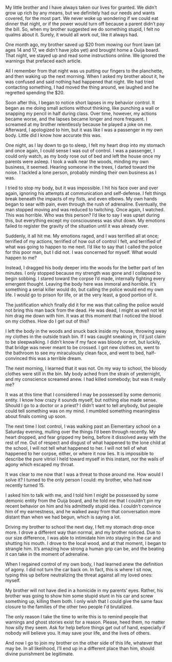 My little brother and I have always taken our lives for granted. We didn’t grow up rich by any means, but we definitely had our needs and wants covered, for the most part. We never woke up wondering if we could eat dinner that night, or if the power would turn off because a parent didn’t pay the bill. So, when my brother suggested we do something stupid, I felt no qualms about it. Surely, it would all work out, like it always had.

One month ago, my brother saved up $20 from mowing our front lawn (at ages 14 and 17, we didn’t have jobs yet) and brought home a Ouija board. That night, we stayed up and read some instructions online. We ignored the warnings that prefaced each article.

All I remember from that night was us putting our fingers to the planchette, and then waking up the next morning. When I asked my brother about it, he was confused and said nothing had happened that night. We had tried contacting something, I had moved the thing around, we laughed and he regretted spending the $20.

Soon after this, I began to notice short lapses in my behavior control. It began as me doing small actions without thinking, like punching a wall or snapping my pencil in half during class. Over time, however, my actions became worse, and the lapses became longer and more frequent. I screamed at my brother relentlessly because he played a joke on me. Afterward, I apologized to him, but it was like I was a passenger in my own body. Little did I know how accurate this was.

One night, as I lay down to go to sleep, I felt my heart drop into my stomach and once again, I could sense I was out of control. I was a passenger, I could only watch, as my body rose out of bed and left the house once my parents were asleep. I took a walk near the woods, minding my own business, it seemed. Hearing someone in the trees, I darted toward the noise. I tackled a lone person, probably minding their own business as I was.

I tried to stop my body, but it was impossible. I hit his face over and over again, ignoring his attempts at communication and self-defense. I felt things break beneath the impacts of my fists, and even elbows. My own hands began to sear with pain, even through the rush of adrenaline. Eventually, the man stopped moving and was reduced to twitching. Once again, I watched. This was horrible. Who was this person? I’d like to say I was upset during this, but everything except my consciousness was shut down. My emotions failed to register the gravity of the situation until it was already over.

Suddenly, it all hit me. My emotions raged, and I was terrified all at once; terrified of my actions, terrified of how out of control I felt, and terrified of what was going to happen to me next. I’d like to say that I called the police for this poor man, but I did not. I was concerned for myself. What would happen to me?

Instead, I dragged his body deeper into the woods for the better part of ten minutes. I only stopped because my strength was gone and I collapsed to begin sobbing. I stared toward the corpse I’d made, internally fighting every emergent thought. Leaving the body here was immoral and horrible. It’s something a serial killer would do, but calling the police would end my own life. I would go to prison for life, or at the very least, a good portion of it.

The justification which finally did it for me was that calling the police would not bring this man back from the dead. He was dead, I might as well not let him drag me down with him. It was at this moment that I noticed the blood on my clothes. How do I get out of this?

I left the body in the woods and snuck back inside my house, throwing away my clothes in the outside trash bin. If I was caught sneaking in, I’d just claim to be sleepwalking. I didn’t know if my face was bloody or not, but luckily, that bridge was never meant to be crossed. I got new clothes on, went to the bathroom to see my miraculously clean face, and went to bed, half-convinced this was a terrible dream.

The next morning, I learned that it was not. On my way to school, the bloody clothes were still in the bin. My body ached from the strain of yesternight, and my conscience screamed anew. I had killed somebody; but was it really me?

It was at this time that I considered I may be possessed by some demonic entity. I know how crazy it sounds myself, but nothing else made sense. Should I go to a doctor or a priest? I didn’t want to tell anybody, but people could tell something was on my mind. I mumbled something meaningless about finals coming up soon.

The next time I lost control, I was walking past an Elementary school on a Saturday evening, mulling over the things I’d been through recently. My heart dropped, and fear gripped my being, before it dissolved away with the rest of me. Out of respect and disgust of what happened to the lone child at the school, I will not tell what happened to her. I will not tell of what happened to her corpse, either, or where it now lies. It is impossible to describe the pure vitriol I held toward myself in this instant, nor the wails of agony which escaped my throat.

It was clear to me now that I was a threat to those around me. How would I solve it? I turned to the only person I could: my brother, who had now recently turned 15.

I asked him to talk with me, and I told him I might be possessed by some demonic entity from the Ouija board, and he told me that I couldn’t pin my recent behavior on him and his admittedly stupid idea. I couldn’t convince him of my earnestness, and he walked away from that conversation more distant than when we had begun, which is saying a lot.

Driving my brother to school the next day, I felt my stomach drop once more. I drove a different way than normal, and my brother noticed. Due to our size difference, I was able to intimidate him into staying in the car and shutting his mouth. I drove to the local wood, and at that moment, I began to strangle him. It’s amazing how strong a human grip can be, and the beating it can take in the moment of adrenaline.

When I regained control of my own body, I had learned anew the definition of agony. I did not turn the car back on. In fact, this is where I sit now, typing this up before neutralizing the threat against all my loved ones: myself.

My brother will not have died in a homicide in my parents’ eyes. Rather, his brother was going to show him some stupid stunt in his car and screw something up, killing them both. I only wish that I could give the same faux closure to the families of the other two people I'd brutalized.

The only reason I take the time to write this is to remind people that warnings and ghost stories exist for a reason. Please, heed them, no matter how silly they seem. Ask for help before things get out of hand, especially if nobody will believe you. It may save your life, and the lives of others.

And now I go to join my brother on the other side of this life, whatever that may be. In all likelihood, I’ll end up in a different place than him, should divine punishment be legitimate.